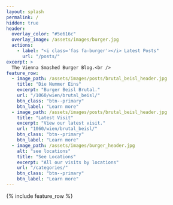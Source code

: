 ```yaml
---
layout: splash
permalink: /
hidden: true
header:
  overlay_color: "#5e616c"
  overlay_image: /assets/images/burger.jpg
  actions:
    - label: "<i class='fas fa-burger'></i> Latest Posts"
      url: "/posts/"
excerpt: >
  The Vienna Smashed Burger Blog.<br />
feature_row:
  - image_path: /assets/images/posts/brutal_beisl_header.jpg
    title: "Die Nummer Eins"
    excerpt: "Burger Beisl Brutal."
    url: "/1060/wien/brutal_beisl/"
    btn_class: "btn--primary"
    btn_label: "Learn more"
  - image_path: /assets/images/posts/brutal_beisl_header.jpg
    title: "Latest Visit"
    excerpt: "View our latest visit."
    url: "1060/wien/brutal_beisl/"
    btn_class: "btn--primary"
    btn_label: "Learn more"
  - image_path: /assets/images/burger_header.jpg
    alt: "see locations"
    title: "See Locations"
    excerpt: "All our visits by locations"
    url: "/categories/"
    btn_class: "btn--primary"
    btn_label: "Learn more"      
---
```


{% include feature_row %}
